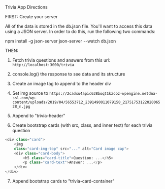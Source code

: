 Trivia App Directions

FIRST: Create your server

All of the data is stored in the db.json file. You'll want to access this data using a JSON server. In order to do this, run the following two commands:

npm install -g json-server
json-server --watch db.json

THEN: 
1. Fetch trivia questions and answers from this url: `http://localhost:3000/trivia`

2. console.log() the response to see data and its structure

3. Create an image tag to append to the header div

4. Set img source to `https://2cadxu4apic638boqt1kzcoz-wpengine.netdna-ssl.com/wp-content/uploads/2019/04/56553712_2391490011079150_2175175312202006528_n.jpg`

5. Append to "trivia-header"

6. Create bootstrap cards (with src, class, and inner text) for each trivia question

```JavaScript
<div class="card">
    <img
    class="card-img-top" src="..." alt="Card image cap">
    <div class="card-body">
        <h5 class="card-title">Question: ...</h5>
        <p class="card-text">Answer: ...</p>
    </div>
</div>
```

7. Append bootstrap cards to "trivia-card-container"

